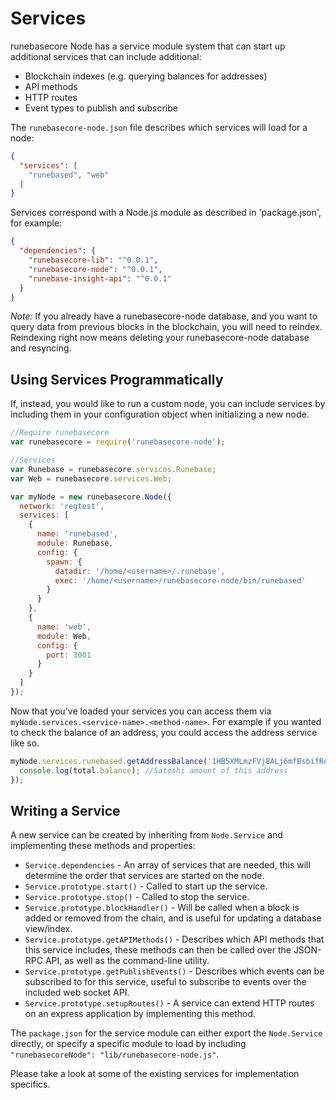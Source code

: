 # Services
runebasecore Node has a service module system that can start up additional services that can include additional:
- Blockchain indexes (e.g. querying balances for addresses)
- API methods
- HTTP routes
- Event types to publish and subscribe

The `runebasecore-node.json` file describes which services will load for a node:

```json
{
  "services": [
    "runebased", "web"
  ]
}
```

Services correspond with a Node.js module as described in 'package.json', for example:

```json
{
  "dependencies": {
    "runebasecore-lib": "^0.0.1",
    "runebasecore-node": "^0.0.1",
    "runebase-insight-api": "^0.0.1"
  }
}
```

_Note:_ If you already have a runebasecore-node database, and you want to query data from previous blocks in the blockchain, you will need to reindex. Reindexing right now means deleting your runebasecore-node database and resyncing.

## Using Services Programmatically
If, instead, you would like to run a custom node, you can include services by including them in your configuration object when initializing a new node.

```js
//Require runebasecore
var runebasecore = require('runebasecore-node');

//Services
var Runebase = runebasecore.services.Runebase;
var Web = runebasecore.services.Web;

var myNode = new runebasecore.Node({
  network: 'regtest',
  services: [
    {
      name: 'runebased',
      module: Runebase,
      config: {
        spawn: {
          datadir: '/home/<username>/.runebase',
          exec: '/home/<username>/runebasecore-node/bin/runebased'
        }
      }
    },
    {
      name: 'web',
      module: Web,
      config: {
        port: 3001
      }
    }
  ]
});
```

Now that you've loaded your services you can access them via `myNode.services.<service-name>.<method-name>`. For example if you wanted to check the balance of an address, you could access the address service like so.

```js
myNode.services.runebased.getAddressBalance('1HB5XMLmzFVj8ALj6mfBsbifRoD4miY36v', false, function(err, total) {
  console.log(total.balance); //Satoshi amount of this address
});
```

## Writing a Service
A new service can be created by inheriting from `Node.Service` and implementing these methods and properties:
- `Service.dependencies` -  An array of services that are needed, this will determine the order that services are started on the node.
- `Service.prototype.start()` - Called to start up the service.
- `Service.prototype.stop()` - Called to stop the service.
- `Service.prototype.blockHandler()` - Will be called when a block is added or removed from the chain, and is useful for updating a database view/index.
- `Service.prototype.getAPIMethods()` - Describes which API methods that this service includes, these methods can then be called over the JSON-RPC API, as well as the command-line utility.
- `Service.prototype.getPublishEvents()` - Describes which events can be subscribed to for this service, useful to subscribe to events over the included web socket API.
- `Service.prototype.setupRoutes()` - A service can extend HTTP routes on an express application by implementing this method.

The `package.json` for the service module can either export the `Node.Service` directly, or specify a specific module to load by including `"runebasecoreNode": "lib/runebasecore-node.js"`.

Please take a look at some of the existing services for implementation specifics.

